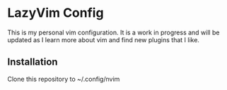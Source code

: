 # LazyVim Config

This is my personal vim configuration. It is a work in progress and will be updated as I learn more about vim and find new plugins that I like.

## Installation
Clone this repository to ~/.config/nvim
